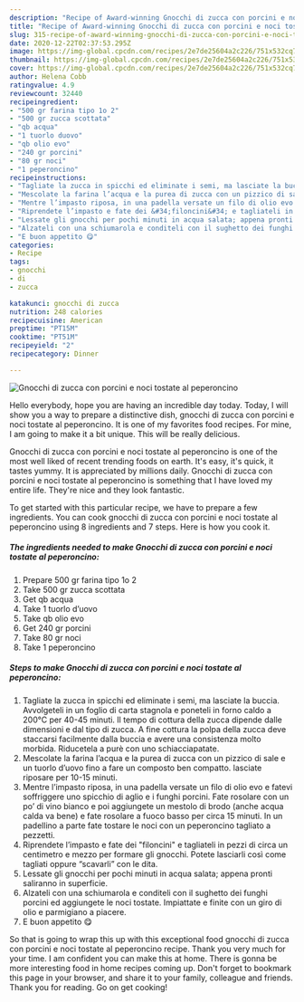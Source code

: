 ```yaml
---
description: "Recipe of Award-winning Gnocchi di zucca con porcini e noci tostate al peperoncino"
title: "Recipe of Award-winning Gnocchi di zucca con porcini e noci tostate al peperoncino"
slug: 315-recipe-of-award-winning-gnocchi-di-zucca-con-porcini-e-noci-tostate-al-peperoncino
date: 2020-12-22T02:37:53.295Z
image: https://img-global.cpcdn.com/recipes/2e7de25604a2c226/751x532cq70/gnocchi-di-zucca-con-porcini-e-noci-tostate-al-peperoncino-recipe-main-photo.jpg
thumbnail: https://img-global.cpcdn.com/recipes/2e7de25604a2c226/751x532cq70/gnocchi-di-zucca-con-porcini-e-noci-tostate-al-peperoncino-recipe-main-photo.jpg
cover: https://img-global.cpcdn.com/recipes/2e7de25604a2c226/751x532cq70/gnocchi-di-zucca-con-porcini-e-noci-tostate-al-peperoncino-recipe-main-photo.jpg
author: Helena Cobb
ratingvalue: 4.9
reviewcount: 32440
recipeingredient:
- "500 gr farina tipo 1o 2"
- "500 gr zucca scottata"
- "qb acqua"
- "1 tuorlo duovo"
- "qb olio evo"
- "240 gr porcini"
- "80 gr noci"
- "1 peperoncino"
recipeinstructions:
- "Tagliate la zucca in spicchi ed eliminate i semi, ma lasciate la buccia. Avvolgeteli in un foglio di carta stagnola e poneteli in forno caldo a 200°C per 40-45 minuti. Il tempo di cottura della zucca dipende dalle dimensioni e dal tipo di zucca. A fine cottura la polpa della zucca deve staccarsi facilmente dalla buccia e avere una consistenza molto morbida. Riducetela a purè con uno schiacciapatate."
- "Mescolate la farina l’acqua e la purea di zucca con un pizzico di sale e un tuorlo d’uovo fino a fare un composto ben compatto. lasciate riposare per 10-15 minuti."
- "Mentre l’impasto riposa, in una padella versate un filo di olio evo e fatevi soffriggere uno spicchio di aglio e i funghi porcini. Fate rosolare con un po’ di vino bianco e poi aggiungete un mestolo di brodo (anche acqua calda va bene) e fate rosolare a fuoco basso per circa 15 minuti. In un padellino a parte fate tostare le noci con un peperoncino tagliato a pezzetti."
- "Riprendete l’impasto e fate dei &#34;filoncini&#34; e tagliateli in pezzi di circa un centimetro e mezzo per formare gli gnocchi. Potete lasciarli così come tagliati oppure “scavarli” con le dita."
- "Lessate gli gnocchi per pochi minuti in acqua salata; appena pronti saliranno in superficie."
- "Alzateli con una schiumarola e conditeli con il sughetto dei funghi porcini ed aggiungete le noci tostate. Impiattate e finite con un giro di olio e parmigiano a piacere."
- "E buon appetito 😋"
categories:
- Recipe
tags:
- gnocchi
- di
- zucca

katakunci: gnocchi di zucca 
nutrition: 248 calories
recipecuisine: American
preptime: "PT15M"
cooktime: "PT51M"
recipeyield: "2"
recipecategory: Dinner

---
```



![Gnocchi di zucca con porcini e noci tostate al peperoncino](https://img-global.cpcdn.com/recipes/2e7de25604a2c226/751x532cq70/gnocchi-di-zucca-con-porcini-e-noci-tostate-al-peperoncino-recipe-main-photo.jpg)

Hello everybody, hope you are having an incredible day today. Today, I will show you a way to prepare a distinctive dish, gnocchi di zucca con porcini e noci tostate al peperoncino. It is one of my favorites food recipes. For mine, I am going to make it a bit unique. This will be really delicious.



Gnocchi di zucca con porcini e noci tostate al peperoncino is one of the most well liked of recent trending foods on earth. It's easy, it's quick, it tastes yummy. It is appreciated by millions daily. Gnocchi di zucca con porcini e noci tostate al peperoncino is something that I have loved my entire life. They're nice and they look fantastic.


To get started with this particular recipe, we have to prepare a few ingredients. You can cook gnocchi di zucca con porcini e noci tostate al peperoncino using 8 ingredients and 7 steps. Here is how you cook it.

<!--inarticleads1-->

##### The ingredients needed to make Gnocchi di zucca con porcini e noci tostate al peperoncino:

1. Prepare 500 gr farina tipo 1o 2
1. Take 500 gr zucca scottata
1. Get qb acqua
1. Take 1 tuorlo d’uovo
1. Take qb olio evo
1. Get 240 gr porcini
1. Take 80 gr noci
1. Take 1 peperoncino




<!--inarticleads2-->

##### Steps to make Gnocchi di zucca con porcini e noci tostate al peperoncino:

1. Tagliate la zucca in spicchi ed eliminate i semi, ma lasciate la buccia. Avvolgeteli in un foglio di carta stagnola e poneteli in forno caldo a 200°C per 40-45 minuti. Il tempo di cottura della zucca dipende dalle dimensioni e dal tipo di zucca. A fine cottura la polpa della zucca deve staccarsi facilmente dalla buccia e avere una consistenza molto morbida. Riducetela a purè con uno schiacciapatate.
1. Mescolate la farina l’acqua e la purea di zucca con un pizzico di sale e un tuorlo d’uovo fino a fare un composto ben compatto. lasciate riposare per 10-15 minuti.
1. Mentre l’impasto riposa, in una padella versate un filo di olio evo e fatevi soffriggere uno spicchio di aglio e i funghi porcini. Fate rosolare con un po’ di vino bianco e poi aggiungete un mestolo di brodo (anche acqua calda va bene) e fate rosolare a fuoco basso per circa 15 minuti. In un padellino a parte fate tostare le noci con un peperoncino tagliato a pezzetti.
1. Riprendete l’impasto e fate dei &#34;filoncini&#34; e tagliateli in pezzi di circa un centimetro e mezzo per formare gli gnocchi. Potete lasciarli così come tagliati oppure “scavarli” con le dita.
1. Lessate gli gnocchi per pochi minuti in acqua salata; appena pronti saliranno in superficie.
1. Alzateli con una schiumarola e conditeli con il sughetto dei funghi porcini ed aggiungete le noci tostate. Impiattate e finite con un giro di olio e parmigiano a piacere.
1. E buon appetito 😋




So that is going to wrap this up with this exceptional food gnocchi di zucca con porcini e noci tostate al peperoncino recipe. Thank you very much for your time. I am confident you can make this at home. There is gonna be more interesting food in home recipes coming up. Don't forget to bookmark this page in your browser, and share it to your family, colleague and friends. Thank you for reading. Go on get cooking!
